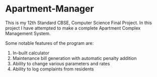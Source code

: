 # Apartment-Manager
This is my 12th Standard CBSE, Computer Science Final Project.
In this project I have attempted to make a complete Apartment Complex Management System.

Some notable features of the program are:
1. In-built calculator
2. Maintenance bill generation with automatic penalty addition
3. Ability to change various parameters and rates
4. Ability to log complaints from residents
